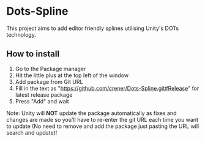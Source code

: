 # Dots-Spline
This project aims to add editor friendly splines utilising Unity's DOTs technology.

How to install
------------

1. Go to the Package manager
2. Hit the little plus at the top left of the window
3. Add package from Git URL
4. Fill in the text as "https://github.com/crener/Dots-Spline.git#Release" for latest release package
5. Press "Add" and wait

Note: Unity will **NOT** update the package automatically as fixes and changes are made so you'll have to re-enter the git URL each time you want to update (No need to remove and add the package just pasting the URL will search and update)! 